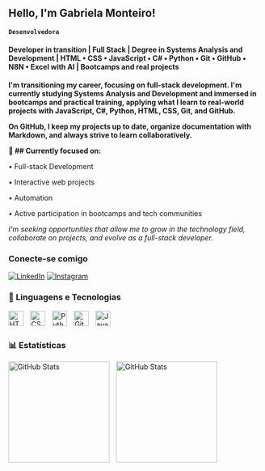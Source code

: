  <h2>
	<span>Hello, I'm Gabriela Monteiro! </span>
</h2>

**`Desenvolvedora`**  

 <h4>
	<span>Developer in transition | Full Stack | Degree in Systems Analysis and Development | HTML • CSS • JavaScript • C# • Python • Git • GitHub • N8N • Excel with AI | Bootcamps and real projects </span>
</h4>



**I'm transitioning my career, focusing on full-stack development. I'm currently studying Systems Analysis and Development and immersed in bootcamps and practical training, applying what I learn to real-world projects with JavaScript, C#, Python, HTML, CSS, Git, and GitHub.**

**On GitHub, I keep my projects up to date, organize documentation with Markdown, and always strive to learn collaboratively.**

**📌 ## Currently focused on:**

• Full-stack Development

• Interactive web projects

• Automation

• Active participation in bootcamps and tech communities

*I'm seeking opportunities that allow me to grow in the technology field, collaborate on projects, and evolve as a full-stack developer.*

   ### Conecte-se comigo

   [![LinkedIn](https://img.shields.io/badge/In/Gabriela-fff?style=flat&logo=linkedin&logoColor=FFFFFF&labelColor=8b7bdf)](https://www.linkedin.com/in/gabrielamonteiron/)
   [![Instagram](https://img.shields.io/badge/@gabrielamonteiro_90356-fff?style=flat&logo=discord&logoColor=FFFFFF&labelColor=8b7bdf)](https://discord.com/channels/gabrielamonteiro_90356)
  

   ### 🤖 Linguagens e Tecnologias 

<img align="left" alt="HTML" width="30px" style="padding-right:10px;" src="https://cdn.jsdelivr.net/gh/devicons/devicon/icons/html5/html5-plain.svg" />
<img align="left" alt="CSS" width="30px" style="padding-right:10px;" src="https://cdn.jsdelivr.net/gh/devicons/devicon/icons/css3/css3-plain.svg" />
<img align="left" alt="Python" width="30px" style="padding-right:10px;" src="https://cdn.jsdelivr.net/gh/devicons/devicon/icons/python/python-plain.svg" />
<img align="left" alt="GitHub" width="30px" style="padding-right:10px;" src="https://cdn.jsdelivr.net/gh/devicons/devicon/icons/github/github-original.svg" /> 
<img align="left" alt="Java" width="30px" style="padding-right:10px;" src="https://cdn.jsdelivr.net/gh/devicons/devicon/icons/java/java-original.svg"/>

<br/>
<br/>

   ### 📊 Estatísticas

<p>

<img 
align="left" 
alt="GitHub Stats" 
height="200"
style="padding-right:10px;" 
src="https://github-readme-stats.vercel.app/api?username=Gabrielamnuness&show_icons=true&theme=tokyonight&incluide_all_commits=true&locale=pt-br" 
/> 

<img 
align="left" 
alt="GitHub Stats" 
height="200" 
style="padding-right:10px;" 
src="https://github-readme-stats.vercel.app/api/top-langs/?username=Gabrielamnuness&theme=tokyonight" 
/>  
   
</p>
